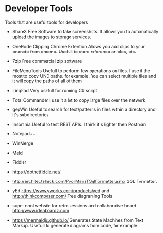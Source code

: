 # Developer Tools
Tools that are useful tools for developers

* ShareX
Free Software to take screenshots. It allows you to automatically upload the images to storage services.

* OneNode Clipping Chrome Extention
Allows you add clips to your onenote from chrome. Usefull to store reference articles, etc.

* 7zip
Free commercial zip software

* FileMenuTools
Usefull to perform few operations on files. I use it the most to copy UNC paths, for example. You can select multiple files and it will copy the paths of all of them

* LinqPad
Very usefull for running C# script

* Total Commander
I use it a lot to copy large files over the network

* gepWin
Useful to search for text/patterns in files within a directory and it's subdirectories

* Insomnia
Useful to test REST APIs. I think it's lighter then Postman

* Notepad++

* WinMerge

* Meld

* Fiddler

* https://dotnetfiddle.net/

* http://architectshack.com/PoorMansTSqlFormatter.ashx
SQL Formatter. 

* yEd https://www.yworks.com/products/yed  and http://thinkcomposer.com/
Free diagraming Tools

* super cool website for retro sessions and collaborative board http://www.ideaboardz.com

* https://mermaidjs.github.io/ Generates State Machines from Text Markup. Usefull to generate diagrams from code, for example.
